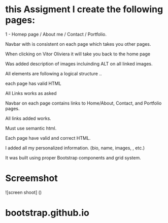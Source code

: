 # this Assigment I create the following pages:

1 - Homep page / About me / Contact / Portfolio.

Navbar with is consistent on each page which takes you other pages.

When clicking on Vitor Oliviera it will take you back to the home page

Was added description of images incluinding ALT on all linked images.

All elements are following a logical structure ..

each page has valid HTML

All Links works as asked

Navbar on each page contains links to Home/About, Contact, and Portfolio pages.

All links added works.

Must use semantic html.

Each page have valid and correct HTML.

I added all my personalized information. (bio, name, images, , etc.)

It was built using proper Bootstrap components and grid system.




# Screemshot

![screen shoot] ()





# bootstrap.github.io
